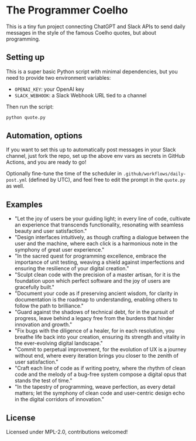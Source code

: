 # The Programmer Coelho

This is a tiny fun project connecting ChatGPT and Slack APIs to send
daily messages in the style of the famous Coelho quotes, but about
programming.

## Setting up

This is a super basic Python script with minimal dependencies, 
but you need to provide two environment variables:

- `OPENAI_KEY`: your OpenAI key
- `SLACK_WEBHOOK`: a Slack Webhook URL tied to a channel

Then run the script:

```sh
python quote.py
```

## Automation, options

If you want to set this up to automatically post messages in your Slack 
channel, just fork the repo, set up the above env vars as secrets in 
GitHub Actions, and you are ready to go!

Optionally fine-tune the time of the scheduler in `.github/workflows/daily-post.yml` 
(defined by UTC), and feel free to edit the prompt in the `quote.py` as well.

## Examples

- "Let the joy of users be your guiding light; in every line of code, cultivate an experience that transcends functionality, resonating with seamless beauty and user satisfaction."
- "Design interfaces intuitively, as though crafting a dialogue between the user and the machine, where each click is a harmonious note in the symphony of great user experience."
- "In the sacred quest for programming excellence, embrace the importance of unit testing, weaving a shield against imperfections and ensuring the resilience of your digital creation."
- "Sculpt clean code with the precision of a master artisan, for it is the foundation upon which perfect software and the joy of users are gracefully built."
- "Document your code as if preserving ancient wisdom, for clarity in documentation is the roadmap to understanding, enabling others to follow the path to brilliance."
- "Guard against the shadows of technical debt, for in the pursuit of progress, leave behind a legacy free from the burdens that hinder innovation and growth."
- "Fix bugs with the diligence of a healer, for in each resolution, you breathe life back into your creation, ensuring its strength and vitality in the ever-evolving digital landscape."
- "Commit to perpetual improvement, for the evolution of UX is a journey without end, where every iteration brings you closer to the zenith of user satisfaction."
- "Craft each line of code as if writing poetry, where the rhythm of clean code and the melody of a bug-free system compose a digital opus that stands the test of time."
- "In the tapestry of programming, weave perfection, as every detail matters; let the symphony of clean code and user-centric design echo in the digital corridors of innovation."

## License

Licensed under MPL-2.0, contributions welcomed!
